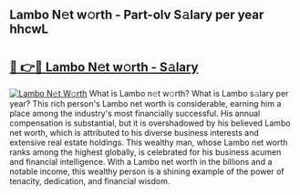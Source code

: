## Lambo N𝚎t w𝚘rth - Part-olv S𝚊lary per year hhcwL

# <h2><a href="http://gc2bt5z.nevu.top/?p=Lambo">🔗 👉🔴 Lambo N𝚎t w𝚘rth - S𝚊lary</a></h2>

[![Lambo N𝚎t W𝚘rth](https://i.imgur.com/Oavwk0R.jpeg)](http://gc2bt5z.nevu.top/?p=Lambo)
What is Lambo n𝚎t w𝚘rth? What is Lambo s𝚊lary per year?
This rich person's Lambo net worth is considerable, earning him a place among the industry's most financially successful. His annual compensation is substantial, but it is overshadowed by his believed Lambo net worth, which is attributed to his diverse business interests and extensive real estate holdings. This wealthy man, whose Lambo net worth ranks among the highest globally, is celebrated for his business acumen and financial intelligence. With a Lambo net worth in the billions and a notable income, this wealthy person is a shining example of the power of tenacity, dedication, and financial wisdom.
